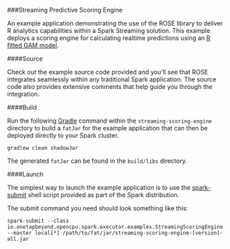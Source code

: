 ###Streaming Predictive Scoring Engine

An example application demonstrating the use of the ROSE library to
deliver R analytics capabilities within a Spark Streaming solution.
This example deploys a scoring engine for calculating realtime
predictions using an
[R fitted GAM model](https://cran.r-project.org/web/packages/gam/index.html).

####Source

Check out the example source code provided and you'll see that ROSE
integrates seamlessly within any traditional Spark application. The source
code also provides extensive comments that help guide you through
the integration.

####Build

Run the following [Gradle](http://gradle.org/) command within
the `streaming-scoring-engine` directory to build a `fatJar` for the
example application that can then be deployed directly to your Spark cluster.

``
gradlew clean shadowJar
``

The generated `fatJar` can be found in the `build/libs` directory.

####Launch

The simplest way to launch the example application is to use the
[spark-submit](https://spark.apache.org/docs/latest/submitting-applications.html)
shell script provided as part of the Spark distribution.

The submit command you need should look something like this:

```
spark-submit --class io.onetapbeyond.opencpu.spark.executor.examples.StreamingScoringEngine --master local[*] /path/to/fat/jar/streaming-scoring-engine-[version]-all.jar
```
